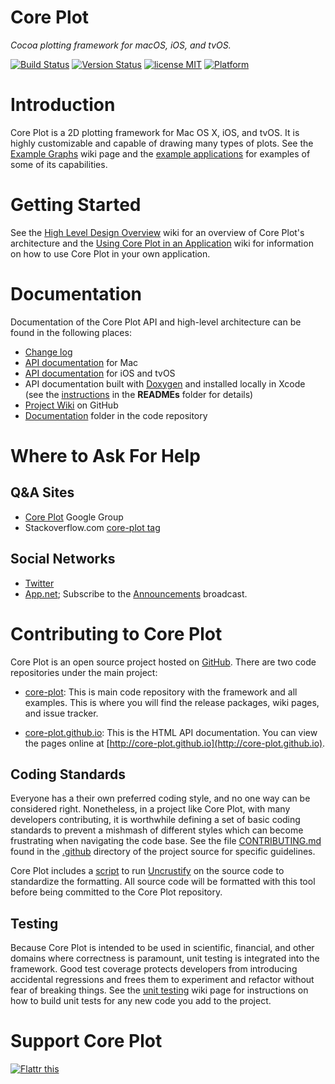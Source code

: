 # Core Plot

*Cocoa plotting framework for macOS, iOS, and tvOS.*

[![Build Status](https://secure.travis-ci.org/core-plot/core-plot.svg)](http://travis-ci.org/core-plot/core-plot) [![Version Status](https://img.shields.io/cocoapods/v/CorePlot.svg)](https://cocoapods.org/pods/CorePlot) [![license MIT](https://img.shields.io/cocoapods/l/CorePlot.svg)](http://opensource.org/licenses/BSD-3-Clause)  [![Platform](https://img.shields.io/cocoapods/p/CorePlot.svg)](http://core-plot.github.io)

# Introduction

Core Plot is a 2D plotting framework for Mac OS X, iOS, and tvOS. It is highly customizable and capable of drawing many types of plots. See the  [Example Graphs](https://github.com/core-plot/core-plot/wiki/Example-Graphs) wiki page and the [example applications](https://github.com/core-plot/core-plot/tree/master/examples) for examples of some of its capabilities.

# Getting Started

See the [High Level Design Overview](https://github.com/core-plot/core-plot/wiki/High-Level-Design-Overview) wiki for an overview of Core Plot's architecture and the [Using Core Plot in an Application](https://github.com/core-plot/core-plot/wiki/Using-Core-Plot-in-an-Application) wiki for information on how to use Core Plot in your own application.

# Documentation

Documentation of the Core Plot API and high-level architecture can be found in the following places:

  * [Change log](https://github.com/core-plot/core-plot/blob/master/documentation/changelog.markdown)
  * [API documentation](http://core-plot.github.io/MacOS/index.html) for Mac
  * [API documentation](http://core-plot.github.io/iOS/index.html) for iOS and tvOS
  * API documentation built with [Doxygen](http://www.doxygen.org/) and installed locally in Xcode (see the  [instructions](https://github.com/core-plot/core-plot/blob/master/READMEs/README%20for%20Docs%20Install.md) in the **READMEs** folder for details)
  * [Project Wiki](https://github.com/core-plot/core-plot/wiki) on GitHub
  * [Documentation](https://github.com/core-plot/core-plot/tree/master/documentation) folder in the code repository

# Where to Ask For Help

## Q&A Sites

  * [Core Plot](http://groups.google.com/group/coreplot-discuss) Google Group
  * Stackoverflow.com [core-plot tag](http://stackoverflow.com/questions/tagged/core-plot)

## Social Networks

  * [Twitter](https://twitter.com/CorePlot)
  * [App.net](https://alpha.app.net/coreplot); Subscribe to the [Announcements](https://app.net/c/2rw2) broadcast.

# Contributing to Core Plot

Core Plot is an open source project hosted on [GitHub](https://github.com/core-plot). There are two code repositories under the main project:

   * [core-plot](https://github.com/core-plot/core-plot): This is main code repository with the framework and all examples. This is where you will find the release packages, wiki pages, and issue tracker.

   * [core-plot.github.io](https://github.com/core-plot/core-plot.github.io): This is the HTML API documentation. You can view the pages online at [http://core-plot.github.io](http://core-plot.github.io).

## Coding Standards
Everyone has a their own preferred coding style, and no one way can be considered right. Nonetheless, in a project like Core Plot, with many developers contributing, it is worthwhile defining a set of basic coding standards to prevent a mishmash of different styles which can become frustrating when navigating the code base. See the file [CONTRIBUTING.md](https://github.com/core-plot/core-plot/blob/master/.github/CONTRIBUTING.md) found in the [.github](https://github.com/core-plot/core-plot/tree/master/.github)  directory of the project source for specific guidelines.

Core Plot includes a [script](https://github.com/core-plot/core-plot/blob/master/scripts/format_core_plot.sh) to run [Uncrustify](http://uncrustify.sourceforge.net) on the source code to standardize the formatting. All source code will be formatted with this tool before being committed to the Core Plot repository.

## Testing
Because Core Plot is intended to be used in scientific, financial, and other domains where correctness is paramount, unit testing is integrated into the framework. Good test coverage protects developers from introducing accidental regressions and frees them to experiment and refactor without fear of breaking things. See the [unit testing](https://github.com/core-plot/core-plot/wiki/Unit-Testing) wiki page for instructions on how to build unit tests for any new code you add to the project.

# Support Core Plot

<a href="https://flattr.com/submit/auto?user_id=CorePlot&url=https%3A%2F%2Fgithub.com%2Fcore-plot" target="_blank"><img src="http://api.flattr.com/button/flattr-badge-large.png" alt="Flattr this" title="Flattr this" border="0"></a>
